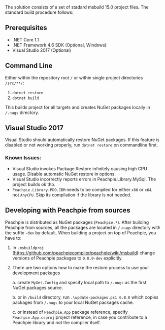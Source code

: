 The solution consists of a set of stadard msbuild 15.0 project files. The standard build procedure follows:

## Prerequisites

- .NET Core 1.1
- .NET Framework 4.6 SDK (Optional, Windows)
- Visual Studio 2017 (Optional)

## Command Line

Either within the repository root `/` or within single project directories `/src/**/`:

1. `dotnet restore`
2. `dotnet build`

This builds project for all targets and creates NuGet packages locally in `/.nugs` directory.

## Visual Studio 2017

Visual Studio should automatically restore NuGet packages. If this feature is disabled or not working properly, run `dotnet restore` on commandline first.

### Known Issues:

- Visual Studio invokes Package Restore infinitely causing high CPU usage. Disable automatic NuGet restore in options.
- Visual Studio incorrectly reports errors in Peachpie.Library.MySql. The project builds ok tho.
- `Peachpie.Library.PDO.IBM` needs to be compiled for either `x86` or `x64`, not `AnyCPU`. Skip its compilation if the library is not needed.

## Developing with Peachpie from sources

Peachpie is distributed as NuGet packages (`Peachpie.*`). After building Peachpie from sources, all the packages are located in `/.nugs` directory with the suffix `-dev` by default. When building a project on top of Peachpie, you have to:

1. In `.msbuildproj` (https://github.com/peachpiecompiler/peachpie/wiki/msbuild) change versions of Peachpie packages to `0.8.0-dev` explicitly.
2. There are two options how to make the restore process to use your development packages
   
   a. create `MyGet.Config` and specify local path to `/.nugs` as the first NuGet packages source.
   
   b. or in `/build` directory, run `.\update-packages.ps1 0.8.0` which copies packages from `/.nugs` to your local NuGet packages cache.
   
   c. or instead of `Peachpie.App` package reference, specify `Peachpie.App.csproj` project reference, in case you contribute to a Peachpie library and not the compiler itself.
   
